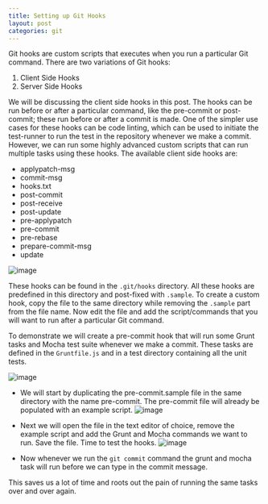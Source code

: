```yaml
---
title: Setting up Git Hooks
layout: post
categories: git
---
```


Git hooks are custom scripts that executes when you run a particular Git command. There are two variations of Git hooks:

1. Client Side Hooks
2. Server Side Hooks

We will be discussing the client side hooks in this post. The hooks can be run before or after a particular command, like the pre-commit or post-commit; these run before or after a commit is made. One of the simpler use cases for these hooks can be code linting, which can be used to initiate the test-runner to run the test in the repository whenever we make a commit. However, we can run some highly advanced custom scripts that can run multiple tasks using these hooks. The available client side hooks are:

* applypatch-msg
* commit-msg
* hooks.txt
* post-commit
* post-receive
* post-update
* pre-applypatch
* pre-commit
* pre-rebase
* prepare-commit-msg
* update

![image](http://f.cl.ly/items/2j3h2v0J2X360g401r1j/Image%202014.05.05%2012%3A10%3A01%20AM.png)


These hooks can be found in the `.git/hooks` directory. All these hooks are predefined in this directory and post-fixed with `.sample`. To create a custom hook, copy the file to the same directory while removing the `.sample` part from the file name. Now edit the file and add the script/commands that you will want to run after a particular Git command.

To demonstrate we will create a pre-commit hook that will run some Grunt tasks and Mocha test suite whenever we make a commit. These tasks are defined in the `Gruntfile.js` and in a test directory containing all the unit tests.

![image](http://f.cl.ly/items/3R20422P0R1H3o1C0y0c/gruntfile.png)

* We will start by duplicating the pre-commit.sample file in the same directory with the name pre-commit. The pre-commit file will already be populated with an example script.
![image](http://f.cl.ly/items/093X0C45050N0a1b1Q3M/pre-commit-sample.png)

* Next we will open the file in the text editor of choice, remove the example script and add the Grunt and Mocha commands we want to run. Save the file. Time to test the hooks.
![image](http://f.cl.ly/items/39360h2o013O1c2e1M2J/Image%202014.05.05%2012%3A11%3A02%20AM.png)


* Now whenever we run the `git commit` command the grunt and mocha task will run before we can type in the commit message.

This saves us a lot of time and roots out the pain of running the same tasks over and over again.

